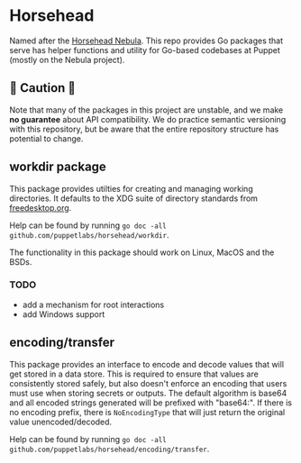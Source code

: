 # Horsehead

Named after the [Horsehead Nebula](https://en.wikipedia.org/wiki/Horsehead_Nebula).
This repo provides Go packages that serve has helper functions and utility for
Go-based codebases at Puppet (mostly on the Nebula project).

## 🚧 Caution 🚧

Note that many of the packages in this project are unstable, and we make **no
guarantee** about API compatibility. We do practice semantic versioning with
this repository, but be aware that the entire repository structure has potential
to change.

## workdir package

This package provides utilties for creating and managing working directories.
It defaults to the XDG suite of directory standards from [freedesktop.org](https://www.freedesktop.org/wiki/Software/xdg-user-dirs/).

Help can be found by running `go doc -all github.com/puppetlabs/horsehead/workdir`.

The functionality in this package should work on Linux, MacOS and the BSDs.

### TODO

- add a mechanism for root interactions
- add Windows support

## encoding/transfer

This package provides an interface to encode and decode values that will get stored
in a data store. This is required to ensure that values are consistently stored safely,
but also doesn't enforce an encoding that users must use when storing secrets or outputs.
The default algorithm is base64 and all encoded strings generated will be prefixed with "base64:".
If there is no encoding prefix, there is `NoEncodingType` that will just return the original
value unencoded/decoded.

Help can be found by running `go doc -all github.com/puppetlabs/horsehead/encoding/transfer`.
